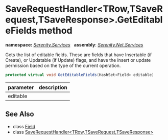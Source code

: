 # SaveRequestHandler&lt;TRow,TSaveRequest,TSaveResponse&gt;.GetEditableFields method
**namespace:** *[Serenity.Services](../../README.md#serenity.services-namespace)*   **assembly**: *[Serenity.Net.Services](../../README.md)*

Gets the list of editable fields. These are fields that have Insertable (if Create), or Updatable (if Update) flags, and have the insert or update permission based on the type of the current operation.

```csharp
protected virtual void GetEditableFields(HashSet<Field> editable)
```

| parameter | description |
| --- | --- |
| editable |  |

## See Also

* class [Field](../Serenity.Net.Entity/../../Serenity.Data/Field.md)
* class [SaveRequestHandler&lt;TRow,TSaveRequest,TSaveResponse&gt;](../SaveRequestHandler-3.md)
